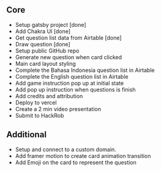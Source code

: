 ## Core
- Setup gatsby project [done]
- Add Chakra UI [done]
- Get question list data from Airtable [done]
- Draw question [done]
- Setup public GitHub repo
- Generate new question when card clicked
- Main card layout styling
- Complete the Bahasa Indonesia question list in Airtable
- Complete the English question list in Airtable
- Add game instruction pop up at initial state
- Add pop up instruction when questions is finish
- Add credits and attribution
- Deploy to vercel
- Create a 2 min video presentation
- Submit to HackRob

## Additional
- Setup  and connect to a custom domain.
- Add framer motion to create card animation transition
- Add Emoji on the card to represent the question